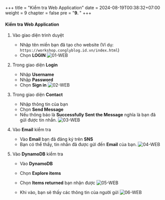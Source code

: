 +++
title = "Kiểm tra Web Application"
date = 2024-08-19T00:38:32+07:00
weight = 9
chapter = false
pre = "<b>9. </b>"
+++

#### Kiểm tra Web Application

1. Vào giao diện trình duyệt

   - Nhập tên miền bạn đã tạo cho website (Ví dụ: `https://workshop.conglyblog.id.vn/index.html`)
   - Chọn **LOGIN**
     ![01-WEB](/images/10/10-testweb-01.png?width=90pc)

2. Trong giao diện **Login**

   - Nhập **Username**
   - Nhập **Password**
   - Chọn **Sign in**
     ![02-WEB](/images/10/10-testweb-02.png?width=90pc)

3. Trong giao diện **Contact**

   - Nhập thông tin của bạn
   - Chọn **Send Message**
   - Nếu thông báo là **Successfully Sent the Message** nghĩa là bạn đã gửi được tin nhắn.
     ![03-WEB](/images/10/10-testweb-03.png?width=90pc)

4. Vào **Email** kiểm tra

   - Vào **Email** bạn đã đăng ký trên **SNS**
   - Bạn có thể thấy, tin nhắn đã được gửi đến **Email** của bạn.
     ![04-WEB](/images/10/10-testweb-04.png?width=90pc)

5. Vào **DynamoDB** kiểm tra

   - Vào **DynamoDB**
   - Chọn **Explore items**
   - Chọn **Items returned** bạn nhận được
     ![05-WEB](/images/10/10-testweb-05.png?width=90pc)

   - Khi vào, bạn sẽ thấy các thông tin của người gửi
     ![06-WEB](/images/10/10-testweb-06.png?width=90pc)
